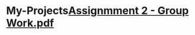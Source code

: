 # My-Projects[Assignmment 2 - Group Work.pdf](https://github.com/user-attachments/files/18920986/Assignmment.2.-.Group.Work.pdf)

